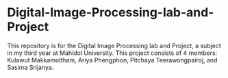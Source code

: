 # Digital-Image-Processing-lab-and-Project
This repository is for the Digital Image Processing lab and Project, a subject in my third year at Mahidol University.  This project consists of  4  members: Kulawut Makkamoltham, Ariya Phengphon, Pitchaya Teerawongpairoj, and Sasima Srijanya.
